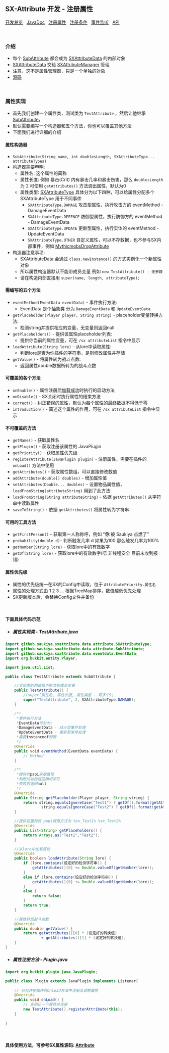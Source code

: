 ## SX-Attribute 开发 - 注册属性

 [开发总览](./overview.md)&nbsp;&nbsp;
 [JavaDoc](https://saukiya.github.io/SX-Attribute/javadoc/index.html)&nbsp;&nbsp; 
 [注册属性](./attribute.md)&nbsp;&nbsp; 
 [注册条件](./condition.md)&nbsp;&nbsp; 
 [事件监听](./events.md)&nbsp;&nbsp; 
 [API](https://saukiya.github.io/SX-Attribute/javadoc/github/saukiya/sxattribute/api/SXAttributeAPI.html)

<br>

### 介绍

* 每个 [SubAttribute](https://saukiya.github.io/SX-Attribute/javadoc/github/saukiya/sxattribute/data/attribute/SubAttribute.html) 都会成为 [SXAttributeData](https://saukiya.github.io/SX-Attribute/javadoc/github/saukiya/sxattribute/data/attribute/SXAttributeData.html) 的内部对象
* [SXAttributeData](https://saukiya.github.io/SX-Attribute/javadoc/github/saukiya/sxattribute/data/attribute/SXAttributeData.html) 交给 [SXAttributeManager](https://github.com/Saukiya/SX-Attribute/blob/master/src/main/java/github/saukiya/sxattribute/data/attribute/SXAttributeManager.java) 管理
* 注意，这不是属性管理器，只是一个单独的对象
* [源码](https://github.com/Saukiya/SX-Attribute/tree/master/src/main/java/github/saukiya/sxattribute/data/attribute)

<br>

### 属性实现

* 首先我们创建一个属性类，测试类为 `TestAttribute` ，然后让他继承 [SubAttribute](https://saukiya.github.io/SX-Attribute/javadoc/github/saukiya/sxattribute/data/attribute/SubAttribute.html)，
* 默认需要编写一个构造器和五个方法，你也可以覆盖其他方法
* 下面我们进行详细的介绍

#### 属性构造器

* `SubAttribute(String name, int doublesLength, SXAttributeType... attributeTypes)`
* 构造器需要申明:
  * 属性名: 这个属性的简称
  * 属性长度: 例如 暴击(Crit) 内有暴击几率和暴击伤害，那么 `doublesLength` 为 2 可使用 `getAttributes()` 方法调出属性，默认为0
  * 属性类型: [SXAttributeType](https://saukiya.github.io/SX-Attribute/javadoc/github/saukiya/sxattribute/data/attribute/SXAttributeType.html) 具体分为以下四种，可以给属性分配多个 SXAttributeType 用于不同事件
    * `SXAttributeType.DAMAGE` 攻击型属性，执行攻击方的 eventMethod - DamageEventData
    * `SXAttributeType.DEFENCE` 防御型属性，执行防御方的 eventMethod - DamageEventData
    * `SXAttributeType.UPDATE` 更新型属性，执行实体的 eventMethod - UpdateEventData
    * `SXAttributeType.OTHER` 自定义属性，可以不存数据，也不参与SX内部事件，例如 <abbr title="一个内部控制 Mythicmobs 掉落的特殊属性">[MythicmobsDropAttribute](https://github.com/Saukiya/SX-Attribute/blob/master/src/main/java/github/saukiya/sxattribute/data/attribute/sub/other/MythicmobsDropAttribute.java)</abbr>
* 构造器注意事项:
  * SXAttributeData 会通过 `class.newInstance()` 的方式实例化一个新属性对象
  * 所以属性构造器默认不能带成员变量 例如 `new TestAttribute() - 无参数`
  * 请在构造内部直接用 `super(name, length, attributeType);`

#### 需编写的五个方法

* `eventMethod(EventData eventData)` - 事件执行方法:
  * EventData 是个抽象类 分为 `DamageEventData` 和 `UpdateEventData`
* `getPlaceholder(Player player, String string)` - placeholder变量转换方法:
  * 检测string并提供相应的变量，无变量则返回null
* `getPlaceholders()` - 提供该属性placeholder列表:
  * 提供你当前的属性变量，可在 `/sx attributeList` 指令中显示
* `loadAttribute(String lore)` - 从lore中读取属性:
  * 判断lore是否为你插件的字符串，是则修改属性并存储
* `getValue()` - 将属性转为战斗点数:
  * 返回属性double数据所转为的战斗点数
  
#### 可覆盖的各个方法

* `onEnable()` - 属性注册后<abbr title="代表属性有优先级，并且没被其他属性覆盖">加载成功</abbr>时执行的启动方法
* `onDisable()` - SX关闭时执行属性的结束方法
* `correct()` - 纠正错误的属性，默认为每个属性的<abbr title="代表集合了装备、手持、自定义槽、RPGInventory(如果开启)、API的数据">最终数据</abbr>不得低于零
* `introduction()` - 简述这个属性的作用，可在 `/sx attributeList` 指令中显示

#### 不可覆盖的方法

* `getName()` - 获取属性名
* `getPlugin()` - 获取注册该属性的 JavaPlugin
* `getPriority()` - 获取属性优先级
* `registerAttribute(JavaPlugin plugin)` - 注册属性，需要在插件的 `onLoad()` 方法中使用
* `getAttributes()` - 获取属性数组，可以直接修改数值
* `addAttribute(double[] doubles)` - 增加属性值
* `setAttributes(Double... doubles)` - 设置物品属性值，`loadFromString(attributeString)` 用到了此方法
* `loadFromString(String attributeString)` - 依据 `getAttributes()` 从字符串中读取属性
* `saveToString()` - 依据 `getAttributes()` 将属性转为字符串

#### 可用的工具方法

* `getFirstPerson()` - 获取第一人称称呼，例如 "**你** 被 Saukiya 点燃了"
* `probability(double d)`- 判断触发几率 d 如果为100 那么触发几率为100%
* `getNumber(String lore)` - 获取lore中的有效数字
* `getDf(String lore)` - 获取lore中的有效数字(唔 非线程安全 目前未收到报错)

#### 属性优先级

* 属性的优先级统一在SX的Config中读取，位于 `AttributePriority.属性名`
* 属性的处理方式由 1 2 3 ... 根据TreeMap排序，数值越低优先处理
* SX更新版本后，会替换Config文件并备份

<br>

#### 下面具体代码示范
* ##### 属性实现类 - TestAttribute.java

```java
import github.saukiya.sxattribute.data.attribute.SXAttributeType;
import github.saukiya.sxattribute.data.attribute.SubAttribute;
import github.saukiya.sxattribute.data.eventdata.EventData;
import org.bukkit.entity.Player;

import java.util.List;

public class TestAttribute extends SubAttribute {

    //实现类的构造器不能含有成员变量
    public TestAttribute() {
        //super(属性名, 属性长度, 属性类型 - 可多个);
        super("TestAttribute", 2, SXAttributeType.DAMAGE);
    }

    /**
     *事件执行方法
     *EventData可分为:
     *DamageEventData - 战斗型事件处理
     *UpdateEventData - 更新型事件处理
     *需要instanceof判断
     */
    @Override
    public void eventMethod(EventData eventData) {
        // Method
    }

    /**
     *提供的papi获取属性
     *判断成功则返回确切字符
     *失败则返回null
     */
    @Override
    public String getPlaceholder(Player player, String string) {
        return string.equalsIgnoreCase("Test1") ? getDf().format(getAttributes()[0]) : 
                string.equalsIgnoreCase("Test2") ? getDf().format(getAttributes()[1]) : null;
    }

    //提供变量列表 papi调用方式为 %sx_Test1% %sx_Test2%
    @Override
    public List<String> getPlaceholders() {
        return Arrays.as("Test1","Test2");
    }

    //从lore中加载属性
    @Override
    public boolean loadAttribute(String lore) {
        if (lore.contains(设定好的检测字符串)) {
            getAttributes()[0] += Double.valueOf(getNumber(lore));
        }
        else if (lore.contains(设定好的检测字符串)) {
            getAttributes()[0] += Double.valueOf(getNumber(lore));
        }
        else {
            return false;
        }
        return true;
    }

    //属性转成战斗点数
    @Override
    public double getValue() {
        return getAttributes()[0] * (设定好的转换值)
                + getAttributes()[1] * (设定好的转换值);
    }
}
```

* ##### 属性注册方法 - Plugin.java 

```java
import org.bukkit.plugin.java.JavaPlugin;

public class Plugin extends JavaPlugin implements Listener{
    
    // 只允许在插件的onLoad方法中注册及调整属性
    @Override
    public void onLoad() {
        // 实例化一个属性并注册
        new TestAttribute().registerAttribute(this);
    }
    
}
```
<br>

#### 具体使用方法，可参考SX属性源码:   [Attribute](https://github.com/Saukiya/SX-Attribute/tree/master/src/main/java/github/saukiya/sxattribute/data/attribute)

<br>
<br>
<br>